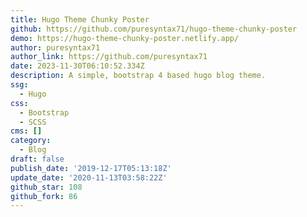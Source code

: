 ```yaml
---
title: Hugo Theme Chunky Poster
github: https://github.com/puresyntax71/hugo-theme-chunky-poster
demo: https://hugo-theme-chunky-poster.netlify.app/
author: puresyntax71
author_link: https://github.com/puresyntax71
date: 2023-11-30T06:10:52.334Z
description: A simple, bootstrap 4 based hugo blog theme.
ssg:
  - Hugo
css:
  - Bootstrap
  - SCSS
cms: []
category:
  - Blog
draft: false
publish_date: '2019-12-17T05:13:18Z'
update_date: '2020-11-13T03:58:22Z'
github_star: 108
github_fork: 86
---
```


